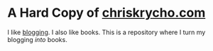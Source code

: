 # A Hard Copy of [chriskrycho.com][blogging]

I like [blogging]. I also like books. This is a repository where I turn my
blogging *into* books.

[blogging]: http://www.chriskrycho.com
